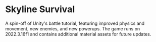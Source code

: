# Skyline Survival
A spin-off of Unity's battle tutorial, featuring improved physics and movement, new enemies, and new powerups. The game runs on 2022.3.16f1 and contains additional material assets for future updates.
